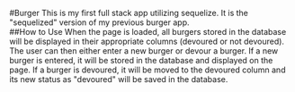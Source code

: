 #Burger 
This is my first full stack app utilizing sequelize. 
It is the "sequelized" version of my previous burger 
app.  
##How to Use 
When the page is loaded, all burgers stored in the 
database will be displayed in their appropriate columns 
(devoured or not devoured). The user can then either enter a 
new burger or devour a burger. If a new burger is entered, 
it will be stored in the database and displayed on the 
page. If a burger is devoured, it will be moved to the 
devoured column and its new status as "devoured" will be 
saved in the database. 
